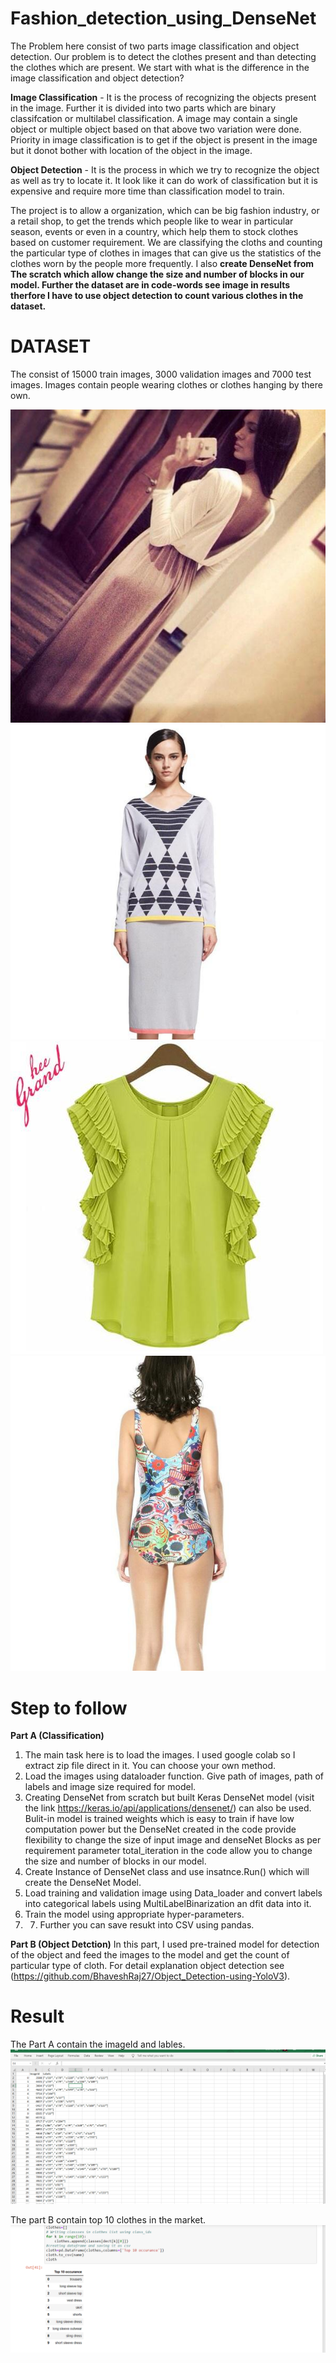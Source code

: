 # Fashion_detection_using_DenseNet

The Problem here consist of two parts image classification and object detection. Our problem is to detect the clothes present and than detecting the clothes which are present. We start with what is the difference in the image classification and object detection?

**Image Classification** - It is the process of recognizing the objects present in the image. Further it is divided into two parts which are binary classifcation or      multilabel classification. A image may contain a single object or multiple object based on that above two variation were done. Priority in image classification is to get if the object is present in the image but it donot bother with location of the object in the image.

**Object Detection** -  It is the process in which we try to recognize the object as well as try to locate it. It look like it can do work of classification but it is expensive and require more time than classification model to train.

The project is to allow a organization, which can be big fashion industry, or a retail shop, to get the trends which people like to wear in particular season, events or even in a country, which help them to stock clothes based on customer requirement. We are classifying the cloths and counting the particular type of clothes in images that can give us the statistics of the clothes worn by the people more frequently. I also **create DenseNet from The scratch which allow change the size and number of blocks in our model. Further the dataset are in code-words see image in results therfore I have to use object detection to count various clothes in the dataset.**

# DATASET
The consist of 15000 train images, 3000 validation images and 7000 test images. Images contain people wearing clothes or clothes hanging by there own.

![](https://github.com/BhaveshRaj27/Fashion_detection_using_DenseNet-/blob/main/Images/2.jpg)
![](https://github.com/BhaveshRaj27/Fashion_detection_using_DenseNet-/blob/main/Images/3.jpg)
![](https://github.com/BhaveshRaj27/Fashion_detection_using_DenseNet-/blob/main/Images/4.jpg)
![](https://github.com/BhaveshRaj27/Fashion_detection_using_DenseNet-/blob/main/Images/5.jpg)

# Step to follow
**Part A (Classification)**
1. The main task here is to load the images. I used google colab so I extract zip file direct in it. You can choose your own method.
2. Load the images using dataloader function. Give path of images, path of labels and image size required for model.
3. Creating DenseNet from scratch but built Keras DenseNet model (visit the link https://keras.io/api/applications/densenet/)  can also be used. Bulit-in model is trained weights which is easy to train if have low computation power but the DenseNet created in the code provide flexibility to  change the size of input image and denseNet Blocks as per requirement parameter total_iteration in the code allow you to change the size and number of blocks in our model.
4. Create Instance of DenseNet class and use insatnce.Run() which will create the DenseNet Model.
5. Load training and validation image using Data_loader and convert labels into categorical labels using MultiLabelBinarization an dfit data into it. 
6. Train the model using appropriate hyper-parameters. 
7. 7. Further you can save resukt into CSV using pandas.

**Part B (Object Detction)**
In this part, I used pre-trained model for detection of the object and feed the images to the model and get the count of particular type of cloth. For detail explanation object detection see (https://github.com/BhaveshRaj27/Object_Detection-using-YoloV3).

# Result
The Part A contain the imageId and lables.
![](https://github.com/BhaveshRaj27/Fashion_detection_using_DenseNet-/blob/main/Images/Screenshot%20(172).png)

The part B contain top 10 clothes in the market.
![](https://github.com/BhaveshRaj27/Fashion_detection_using_DenseNet-/blob/main/Images/Screenshot%20(173).png)
